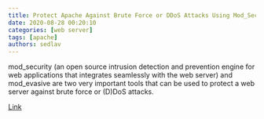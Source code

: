 ```yaml
---
title: Protect Apache Against Brute Force or DDoS Attacks Using Mod_Security and Mod_evasive Modules
date: 2020-08-28 00:20:10
categories: [web server]
tags: [apache]
authors: sedlav
---
```


mod\_security (an open source intrusion detection and prevention engine for web applications that integrates seamlessly with the web server) and mod\_evasive are two very important tools that can be used to protect a web server against brute force or (D)DoS attacks.

[Link](https://www.tecmint.com/protect-apache-using-mod_security-and-mod_evasive-on-rhel-centos-fedora/)
